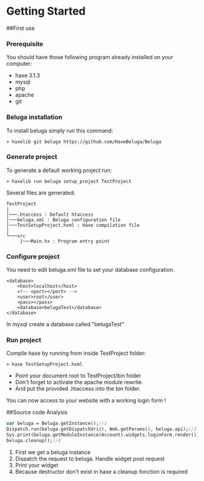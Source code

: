 # Getting Started

##First use

### Prerequisite
You should have those following program already installed on your computer:
* haxe 3.1.3
* mysql
* php
* apache
* git

### Beluga installation

To install beluga simply run this command:
```Shell
> haxelib git beluga https://github.com/HaxeBeluga/Beluga
```

### Generate project
To generate a default working project run:
```Shell
> haxelib run beluga setup_project TestProject
```

Several files are generated:
```
TestProject
|
│───.htaccess : Default htaccess
│───beluga.xml : Beluga configuration file
│───TestSetupProject.hxml : Haxe compilation file
│
└───src
     |───Main.hx : Program entry point
```

### Configure project
You need to edit beluga.xml file to set your database configuration.
```
<database>
	<host>localhost</host>
	<!-- <port></port> -->
	<user>root</user>
	<pass></pass>
	<database>belugaTest</database>
</database>
```

In mysql create a database called "belugaTest"

### Run project
Compile haxe by running from inside TestProject folder:
```Shell
> haxe TestSetupProject.hxml
```

- Point your document root to TestProject/bin folder
- Don't forget to activate the apache module rewrite.
- And put the provided .htaccess into the bin folder.

You can now access to your website with a working login form !

##Source code Analysis

```haxe
var beluga = Beluga.getInstance();//1
Dispatch.run(beluga.getDispatchUri(), Web.getParams(), beluga.api);//2
Sys.print(beluga.getModuleInstance(Account).widgets.loginForm.render());//3
beluga.cleanup();//4
```
1. First we get a beluga instance
2. Dispatch the request to beluga. Handle widget post request
3. Print your widget
4. Because destructor don't exist in haxe a cleanup fonction is required


